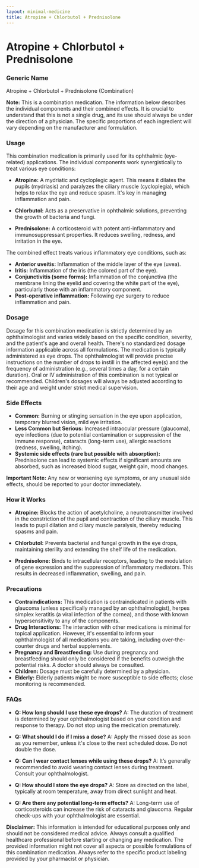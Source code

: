 ```yaml
---
layout: minimal-medicine
title: Atropine + Chlorbutol + Prednisolone
---
```


# Atropine + Chlorbutol + Prednisolone
### Generic Name
Atropine + Chlorbutol + Prednisolone (Combination)

**Note:**  This is a combination medication.  The information below describes the individual components and their combined effects.  It is crucial to understand that this is not a single drug, and its use should always be under the direction of a physician.  The specific proportions of each ingredient will vary depending on the manufacturer and formulation.

### Usage

This combination medication is primarily used for its ophthalmic (eye-related) applications.  The individual components work synergistically to treat various eye conditions:

* **Atropine:**  A mydriatic and cycloplegic agent. This means it dilates the pupils (mydriasis) and paralyzes the ciliary muscle (cycloplegia), which helps to relax the eye and reduce spasm.  It's key in managing inflammation and pain.

* **Chlorbutol:** Acts as a preservative in ophthalmic solutions, preventing the growth of bacteria and fungi.

* **Prednisolone:** A corticosteroid with potent anti-inflammatory and immunosuppressant properties. It reduces swelling, redness, and irritation in the eye.

The combined effect treats various inflammatory eye conditions, such as:

* **Anterior uveitis:** Inflammation of the middle layer of the eye (uvea).
* **Iritis:** Inflammation of the iris (the colored part of the eye).
* **Conjunctivitis (some forms):** Inflammation of the conjunctiva (the membrane lining the eyelid and covering the white part of the eye), particularly those with an inflammatory component.
* **Post-operative inflammation:** Following eye surgery to reduce inflammation and pain.


### Dosage

Dosage for this combination medication is strictly determined by an ophthalmologist and varies widely based on the specific condition, severity, and the patient's age and overall health.  There's no standardized dosage information applicable across all formulations. The medication is typically administered as eye drops.  The ophthalmologist will provide precise instructions on the number of drops to instill in the affected eye(s) and the frequency of administration (e.g., several times a day, for a certain duration).  Oral or IV administration of this combination is not typical or recommended.  Children's dosages will always be adjusted according to their age and weight under strict medical supervision.

### Side Effects

* **Common:** Burning or stinging sensation in the eye upon application, temporary blurred vision, mild eye irritation.
* **Less Common but Serious:** Increased intraocular pressure (glaucoma), eye infections (due to potential contamination or suppression of the immune response), cataracts (long-term use), allergic reactions (redness, swelling, itching).
* **Systemic side effects (rare but possible with absorption):** Prednisolone can lead to systemic effects if significant amounts are absorbed, such as increased blood sugar, weight gain, mood changes.

**Important Note:**  Any new or worsening eye symptoms, or any unusual side effects, should be reported to your doctor immediately.


### How it Works

* **Atropine:** Blocks the action of acetylcholine, a neurotransmitter involved in the constriction of the pupil and contraction of the ciliary muscle.  This leads to pupil dilation and ciliary muscle paralysis, thereby reducing spasms and pain.

* **Chlorbutol:** Prevents bacterial and fungal growth in the eye drops, maintaining sterility and extending the shelf life of the medication.

* **Prednisolone:**  Binds to intracellular receptors, leading to the modulation of gene expression and the suppression of inflammatory mediators. This results in decreased inflammation, swelling, and pain.


### Precautions

* **Contraindications:**  This medication is contraindicated in patients with glaucoma (unless specifically managed by an ophthalmologist), herpes simplex keratitis (a viral infection of the cornea), and those with known hypersensitivity to any of the components.
* **Drug Interactions:**  The interaction with other medications is minimal for topical application.  However,  it's essential to inform your ophthalmologist of all medications you are taking, including over-the-counter drugs and herbal supplements.
* **Pregnancy and Breastfeeding:**  Use during pregnancy and breastfeeding should only be considered if the benefits outweigh the potential risks.  A doctor should always be consulted.
* **Children:** Dosage must be carefully determined by a physician.
* **Elderly:**  Elderly patients might be more susceptible to side effects; close monitoring is recommended.


### FAQs

* **Q: How long should I use these eye drops?**  A: The duration of treatment is determined by your ophthalmologist based on your condition and response to therapy.  Do not stop using the medication prematurely.

* **Q: What should I do if I miss a dose?** A: Apply the missed dose as soon as you remember, unless it's close to the next scheduled dose. Do not double the dose.

* **Q: Can I wear contact lenses while using these drops?** A:  It’s generally recommended to avoid wearing contact lenses during treatment.  Consult your ophthalmologist.

* **Q: How should I store the eye drops?** A: Store as directed on the label, typically at room temperature, away from direct sunlight and heat.

* **Q: Are there any potential long-term effects?**  A: Long-term use of corticosteroids can increase the risk of cataracts and glaucoma. Regular check-ups with your ophthalmologist are essential.


**Disclaimer:** This information is intended for educational purposes only and should not be considered medical advice.  Always consult a qualified healthcare professional before starting or changing any medication.  The provided information might not cover all aspects or possible formulations of this combination medication.  Always refer to the specific product labeling provided by your pharmacist or physician.
